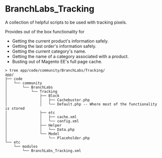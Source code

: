 # BranchLabs_Tracking
A collection of helpful scripts to be used with tracking pixels.

Provides out of the box functionality for
* Getting the current product's information safely.
* Getting the last order's information safely.
* Getting the current category's name.
* Getting the name of a category associated with a product.
* Busting out of Magento EE's full page cache.

```
> tree app/code/community/BranchLabs/Tracking/
app/
├── code
│   └── community
│       └── BranchLabs
│           └── Tracking
│               ├── Block
│               │   ├── Cachebuster.php
│               │   └── Default.php -- Where most of the functionality is stored
│               ├── etc
│               │   ├── cache.xml
│               │   └── config.xml
│               ├── Helper
│               │   └── Data.php
│               └── Model
│                   └── Placeholder.php
└── etc
    └── modules
        └── BranchLabs_Tracking.xml
```
